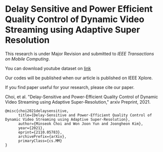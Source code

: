 # Delay Sensitive and Power Efficient Quality Control of Dynamic Video Streaming using Adaptive Super Resolution

This research is under Major Revision and submitted to *IEEE Transactions on Mobile Computing*.

You can download youtube dataset on [link](https://www.dropbox.com/s/nsmu9v7fq2sgwue/youtube.zip?dl=0)

Our codes will be published when our article is published on IEEE Xplore.

If you find paper useful for your research, please cite our paper.

Choi, et al. "Delay-Sensitive and Power-Efficient Quality Control of Dynamic Video Streaming using Adaptive Super-Resolution," arxiv Preprint, 2021. 

```
@misc{choi2021delaysensitive,
      title={Delay-Sensitive and Power-Efficient Quality Control of Dynamic Video Streaming using Adaptive Super-Resolution}, 
      author={Minseok Choi and Won Joon Yun and Joongheon Kim},
      year={2021},
      eprint={2110.05783},
      archivePrefix={arXiv},
      primaryClass={cs.MM}
}
```
